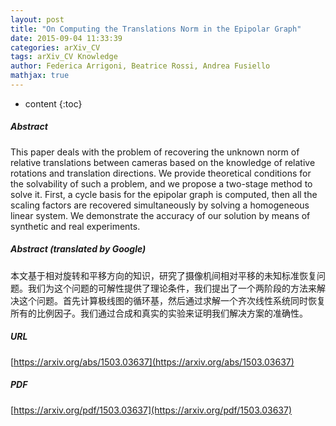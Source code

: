 ```yaml
---
layout: post
title: "On Computing the Translations Norm in the Epipolar Graph"
date: 2015-09-04 11:33:39
categories: arXiv_CV
tags: arXiv_CV Knowledge
author: Federica Arrigoni, Beatrice Rossi, Andrea Fusiello
mathjax: true
---
```


* content
{:toc}

##### Abstract
This paper deals with the problem of recovering the unknown norm of relative translations between cameras based on the knowledge of relative rotations and translation directions. We provide theoretical conditions for the solvability of such a problem, and we propose a two-stage method to solve it. First, a cycle basis for the epipolar graph is computed, then all the scaling factors are recovered simultaneously by solving a homogeneous linear system. We demonstrate the accuracy of our solution by means of synthetic and real experiments.

##### Abstract (translated by Google)
本文基于相对旋转和平移方向的知识，研究了摄像机间相对平移的未知标准恢复问题。我们为这个问题的可解性提供了理论条件，我们提出了一个两阶段的方法来解决这个问题。首先计算极线图的循环基，然后通过求解一个齐次线性系统同时恢复所有的比例因子。我们通过合成和真实的实验来证明我们解决方案的准确性。

##### URL
[https://arxiv.org/abs/1503.03637](https://arxiv.org/abs/1503.03637)

##### PDF
[https://arxiv.org/pdf/1503.03637](https://arxiv.org/pdf/1503.03637)

